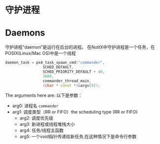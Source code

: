 # 守护进程

# Daemons

守护进程“daemon”是运行在后台的进程。
在NuttX中守护进程是一个任务，在POSIX(Linux/Mac OS)中是一个线程

```C++
daemon_task = px4_task_spawn_cmd("commander",
			     SCHED_DEFAULT,
			     SCHED_PRIORITY_DEFAULT + 40,
			     3600,
			     commander_thread_main,
			     (char * const *)&argv[0]);
```

The arguments here are:
以下是参数：
- arg0: 进程名 `commander`
- arg1: 调度类型（RR or FIFO）the scheduling type (RR or FIFO)
  - arg2: 调度优先级
  - arg3: 新进程或线程堆栈大小
  - arg4: 任务/线程主函数
  - arg5: 一个void指针传递给新任务,在这种情况下是命令行参数
